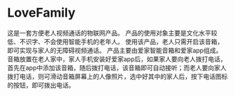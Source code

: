 # LoveFamily
这是一套方便老人视频通话的物联网产品。
产品的使用对象主要是文化水平较低、不识字、不会使用智能手机的老年人。
使用该产品，老人只需开启该音箱，即可实现与家人的无障碍视频通话。
产品主要由爱家智能音箱和爱家app组成。音箱放置在老人家中，家人手机安装好爱家app后，如果家人要向老人拨打电话，首先在app中添加该音箱，随后拨打电话，该音箱即可自动接听；而老人要向家人拨打电话，则可滑动音箱屏幕上的人像照片，选中好其中的家人后，按下电话图标的按钮，即可拨出电话。
